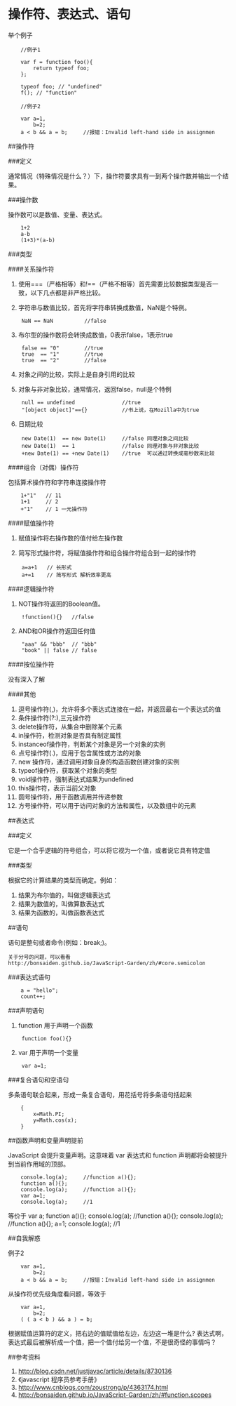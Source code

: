 操作符、表达式、语句
================================

举个例子
	
		//例子1

		var f = function foo(){
		    return typeof foo;
		};
		
		typeof foo; // "undefined"
		f(); // "function"

		//例子2

		var a=1,
			b=2;
		a < b && a = b; 	//报错：Invalid left-hand side in assignmen

##操作符

###定义

通常情况（特殊情况是什么？）下，操作符要求具有一到两个操作数并输出一个结果。

###操作数

操作数可以是数值、变量、表达式。

		1+2
		a-b
		(1+3)*(a-b)

###类型

####关系操作符

1. 使用===（严格相等）和!==（严格不相等）首先需要比较数据类型是否一致，以下几点都是非严格比较。
2. 字符串与数值比较，首先将字符串转换成数值，NaN是个特例。

		NaN == NaN			//false

3. 布尔型的操作数将会转换成数值，0表示false，1表示true

		false == "0" 		//true
		true  == "1" 		//true
		true  == "2" 		//false

4. 对象之间的比较，实际上是自身引用的比较
5. 对象与非对象比较，通常情况，返回false，null是个特例

		null == undefined				//true
		"[object object]"=={} 			//书上说，在Mozilla中为true

6. 日期比较

		new Date(1)  == new Date(1) 	//false 同理对象之间比较
		new Date(1)  == 1				//false 同理对象与非对象比较
		+new Date(1) == +new Date(1)	//true  可以通过转换成毫秒数来比较

####组合（对偶）操作符

包括算术操作符和字符串连接操作符

		1+"1"	// 11
		1+1		// 2
		+"1"	// 1 一元操作符

####赋值操作符

1. 赋值操作将右操作数的值付给左操作数
2. 简写形式操作符，将赋值操作符和组合操作符组合到一起的操作符

		a=a+1	// 长形式
		a+=1	// 简写形式 解析效率更高

####逻辑操作符

1. NOT操作符返回的Boolean值。

		!function(){} 	//false

2. AND和OR操作符返回任何值

		"aaa" && "bbb"	// "bbb"
		"book" || false // false

####按位操作符

没有深入了解

####其他

1. 逗号操作符(,)，允许将多个表达式连接在一起，并返回最右一个表达式的值
2. 条件操作符(?:),三元操作符
3. delete操作符，从集合中删除某个元素
4. in操作符，检测对象是否具有制定属性
5. instanceof操作符，判断某个对象是另一个对象的实例
6. 点号操作符(.)，应用于包含属性或方法的对象
7. new 操作符，通过调用对象自身的构造函数创建对象的实例
8. typeof操作符，获取某个对象的类型
9. void操作符，强制表达式结果为undefined
10. this操作符，表示当前父对象
11. 圆号操作符，用于函数调用并传递参数
12. 方号操作符，可以用于访问对象的方法和属性，以及数组中的元素

##表达式

###定义

它是一个合乎逻辑的符号组合，可以将它视为一个值，或者说它具有特定值

###类型

根据它的计算结果的类型而确定。例如：

1. 结果为布尔值的，叫做逻辑表达式
2. 结果为数值的，叫做算数表达式
3. 结果为函数的，叫做函数表达式

##语句

语句是整句或者命令(例如：break;)。

	关于分号的问题，可以看看
	http://bonsaiden.github.io/JavaScript-Garden/zh/#core.semicolon

###表达式语句

		a = "hello";
		count++;

###声明语句

1. function 用于声明一个函数

		function foo(){}

2. var 用于声明一个变量

		var a=1;

###复合语句和空语句

多条语句联合起来，形成一条复合语句，用花括号将多条语句括起来

		{
			x=Math.PI;
			y=Math.cos(x);
		}

##函数声明和变量声明提前

JavaScript 会提升变量声明。这意味着 var 表达式和 function 声明都将会被提升到当前作用域的顶部。

		console.log(a);		//function a(){};
		function a(){};
		console.log(a);		//function a(){};
		var a=1;
		console.log(a);		//1

等价于
		var a;
		function a(){};
		console.log(a);		//function a(){};
		console.log(a);		//function a(){};
		a=1;
		console.log(a);		//1

##自我解惑

例子2

		var a=1,
			b=2;
		a < b && a = b; 	//报错：Invalid left-hand side in assignmen

从操作符优先级角度看问题，等效于
	
		var a=1,
			b=2;
		( ( a < b ) && a ) = b; 

根据赋值运算符的定义，把右边的值赋值给左边，左边这一堆是什么? 
表达式啊，表达式最后被解析成一个值，把一个值付给另一个值，不是很奇怪的事情吗？


##参考资料

1. http://blog.csdn.net/justjavac/article/details/8730136
2. 《javascript 程序员参考手册》
3. http://www.cnblogs.com/zoustrong/p/4363174.html
4. http://bonsaiden.github.io/JavaScript-Garden/zh/#function.scopes